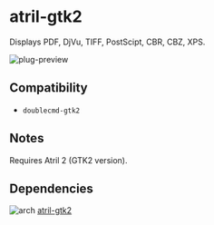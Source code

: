 atril-gtk2
========
Displays PDF, DjVu, TIFF, PostScipt, CBR, CBZ, XPS.

![plug-preview](https://i.imgur.com/bwcQoZ0.png)

## Compatibility
- `doublecmd-gtk2`

## Notes
Requires Atril 2 (GTK2 version).

## Dependencies
![arch](https://wiki.archlinux.org/favicon.ico) [atril-gtk2](../../../utils/atril-gtk2/)
